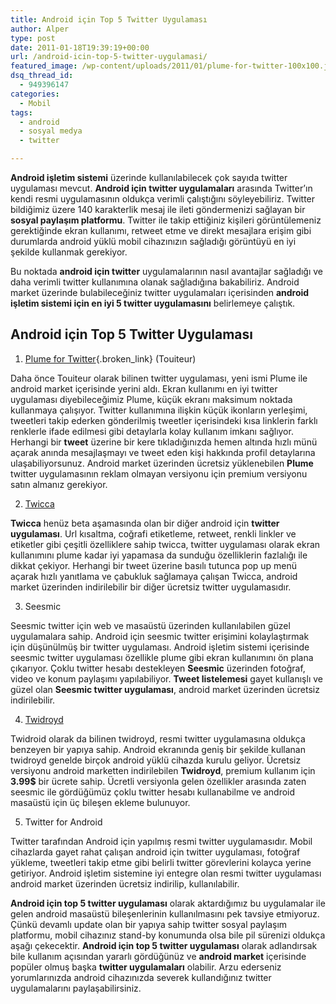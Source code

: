 ```yaml
---
title: Android için Top 5 Twitter Uygulaması
author: Alper
type: post
date: 2011-01-18T19:39:19+00:00
url: /android-icin-top-5-twitter-uygulamasi/
featured_image: /wp-content/uploads/2011/01/plume-for-twitter-100x100.jpg
dsq_thread_id:
  - 949396147
categories:
  - Mobil
tags:
  - android
  - sosyal medya
  - twitter

---
```

**Android işletim sistemi** üzerinde kullanılabilecek çok sayıda twitter uygulaması mevcut. **Android için twitter uygulamaları** arasında Twitter&#8217;ın kendi resmi uygulamasının oldukça verimli çalıştığını söyleyebiliriz. Twitter bildiğimiz üzere 140 karakterlik mesaj ile ileti göndermenizi sağlayan bir **sosyal paylaşım platformu**. Twitter ile takip ettiğiniz kişileri görüntülemeniz gerektiğinde ekran kullanımı, retweet etme ve direkt mesajlara erişim gibi durumlarda android yüklü mobil cihazınızın sağladığı görüntüyü en iyi şekilde kullanmak gerekiyor.

Bu noktada **android için twitter** uygulamalarının nasıl avantajlar sağladığı ve daha verimli twitter kullanımına olanak sağladığına bakabiliriz. Android market üzerinde bulabileceğiniz twitter uygulamaları içerisinden **android işletim sistemi için en iyi 5 twitter uygulamasını** belirlemeye çalıştık.

## Android için Top 5 Twitter Uygulaması

1. [Plume for Twitter][1]{.broken_link} (Touiteur)

Daha önce Touiteur olarak bilinen twitter uygulaması, yeni ismi Plume ile android market içerisinde yerini aldı. Ekran kullanımı en iyi twitter uygulaması diyebileceğimiz Plume, küçük ekranı maksimum noktada kullanmaya çalışıyor. Twitter kullanımına ilişkin küçük ikonların yerleşimi, tweetleri takip ederken gönderilmiş tweetler içerisindeki kısa linklerin farklı renklerle ifade edilmesi gibi detaylarla kolay kullanım imkanı sağlıyor. Herhangi bir **tweet** üzerine bir kere tıkladığınızda hemen altında hızlı münü açarak anında mesajlaşmayı ve tweet eden kişi hakkında profil detaylarına ulaşabiliyorsunuz. Android market üzerinden ücretsiz yüklenebilen **Plume** twitter uygulamasının reklam olmayan versiyonu için premium versiyonu satın almanız gerekiyor.

2. <a href="https://twicca.r246.jp/" target="_blank" class="broken_link">Twicca </a>

**Twicca** henüz beta aşamasında olan bir diğer android için **twitter uygulaması**. Url kısaltma, coğrafi etiketleme, retweet, renkli linkler ve etiketler gibi çeşitli özelliklere sahip twicca, twitter uygulaması olarak ekran kullanımını plume kadar iyi yapamasa da sunduğu özelliklerin fazlalığı ile dikkat çekiyor. Herhangi bir tweet üzerine basılı tutunca pop up menü açarak hızlı yanıtlama ve çabukluk sağlamaya çalışan Twicca, android market üzerinden indirilebilir bir diğer ücretsiz twitter uygulamasıdır.

3. Seesmic

Seesmic twitter için web ve masaüstü üzerinden kullanılabilen güzel uygulamalara sahip. Android için seesmic twitter erişimini kolaylaştırmak için düşünülmüş bir twitter uygulaması. Android işletim sistemi içerisinde seesmic twitter uygulaması özellikle plume gibi ekran kullanımını ön plana çıkarıyor. Çoklu twitter hesabı destekleyen **Seesmic** üzerinden fotoğraf, video ve konum paylaşımı yapılabiliyor. **Tweet listelemesi** gayet kullanışlı ve güzel olan **Seesmic twitter uygulaması**, android market üzerinden ücretsiz indirilebilir.

4. <a href="https://twidroyd.com/" target="_blank" class="broken_link">Twidroyd </a>

Twidroid olarak da bilinen twidroyd, resmi twitter uygulamasına oldukça benzeyen bir yapıya sahip. Android ekranında geniş bir şekilde kullanan twidroyd genelde birçok android yüklü cihazda kurulu geliyor. Ücretsiz versiyonu android marketten indirilebilen **Twidroyd**, premium kullanım için **3.99$** bir ücrete sahip. Ücretli versiyonla gelen özellikler arasında zaten seesmic ile gördüğümüz çoklu twitter hesabı kullanabilme ve android masaüstü için üç bileşen ekleme bulunuyor.

5. Twitter for Android

Twitter tarafından Android için yapılmış resmi twitter uygulamasıdır. Mobil cihazlarda gayet rahat çalışan android için twitter uygulaması, fotoğraf yükleme, tweetleri takip etme gibi belirli twitter görevlerini kolayca yerine getiriyor. Android işletim sistemine iyi entegre olan resmi twitter uygulaması android market üzerinden ücretsiz indirilip, kullanılabilir.

**Android için top 5 twitter uygulaması** olarak aktardığımız bu uygulamalar ile gelen android masaüstü bileşenlerinin kullanılmasını pek tavsiye etmiyoruz. Çünkü devamlı update olan bir yapıya sahip twitter sosyal paylaşım platformu, mobil cihazınız stand-by konumunda olsa bile pil sürenizi oldukça aşağı çekecektir. **Android için top 5 twitter uygulaması** olarak adlandırsak bile kullanım açısından yararlı gördüğünüz ve **android market** içerisinde popüler olmuş başka **twitter uygulamaları** olabilir. Arzu ederseniz yorumlarınızda android cihazınızda severek kullandığınız twitter uygulamalarını paylaşabilirsiniz.

 [1]: https://www.murekkep.org/android-icin-en-iyi-twitter-uygulamasi-plume-for-twitter-detayli-inceleme-12011